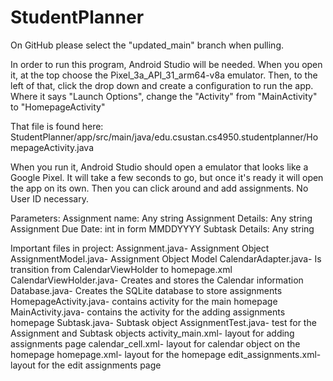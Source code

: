# StudentPlanner

On GitHub please select the "updated_main" branch when pulling.

In order to run this program, Android Studio will be needed. 
When you open it, at the top choose the Pixel_3a_API_31_arm64-v8a emulator.
Then, to the left of that, click the drop down and create a configuration to run the app. 
    Where it says "Launch Options", change the "Activity" from "MainActivity" to "HomepageActivity"

That file is found here: StudentPlanner/app/src/main/java/edu.csustan.cs4950.studentplanner/HomepageActivity.java

When you run it, Android Studio should open a emulator that looks like a Google Pixel. 
It will take a few seconds to go, but once it's ready it will open the app on its own. 
Then you can click around and add assignments.
No User ID necessary.

Parameters:
Assignment name: Any string
Assignment Details: Any string
Assignment Due Date: int in form MMDDYYYY
Subtask Details: Any string

Important files in project:
Assignment.java- Assignment Object
AssignmentModel.java- Assignment Object Model
CalendarAdapter.java- Is transition from CalendarViewHolder to homepage.xml
CalendarViewHolder.java- Creates and stores the Calendar information
Database.java- Creates the SQLite database to store assignments
HomepageActivity.java- contains activity for the main homepage
MainActivity.java- contains the activity for the adding assignments homepage
Subtask.java- Subtask object
AssignmentTest.java- test for the Assignment and Subtask objects
activity_main.xml- layout for adding assignments page
calendar_cell.xml- layout for calendar object on the homepage
homepage.xml- layout for the homepage
edit_assignments.xml- layout for the edit assignments page
